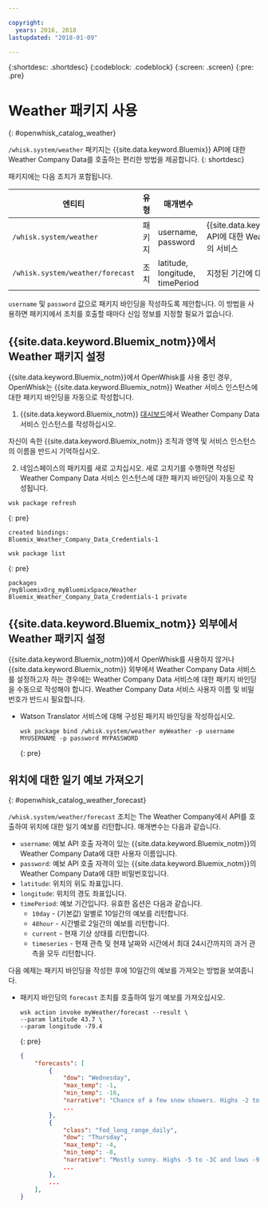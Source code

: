 ```yaml
---

copyright:
  years: 2016, 2018
lastupdated: "2018-01-09"

---
```


{:shortdesc: .shortdesc}
{:codeblock: .codeblock}
{:screen: .screen}
{:pre: .pre}

# Weather 패키지 사용
{: #openwhisk_catalog_weather}

`/whisk.system/weather` 패키지는 {{site.data.keyword.Bluemix}} API에 대한 Weather Company Data를 호출하는 편리한 방법을 제공합니다.
{: shortdesc}

패키지에는 다음 조치가 포함됩니다. 

| 엔티티 | 유형 | 매개변수 | 설명 |
| --- | --- | --- | --- |
| `/whisk.system/weather` | 패키지 | username, password | {{site.data.keyword.Bluemix_notm}} API에 대한 Weather Company Data의 서비스 |
| `/whisk.system/weather/forecast` | 조치 | latitude, longitude, timePeriod | 지정된 기간에 대한 예보 |

`username` 및 `password` 값으로 패키지 바인딩을 작성하도록 제안합니다. 이 방법을 사용하면 패키지에서 조치를 호출할 때마다 신임 정보를 지정할 필요가 없습니다. 

## {{site.data.keyword.Bluemix_notm}}에서 Weather 패키지 설정

{{site.data.keyword.Bluemix_notm}}에서 OpenWhisk를 사용 중인 경우, OpenWhisk는 {{site.data.keyword.Bluemix_notm}} Weather 서비스 인스턴스에 대한 패키지 바인딩을 자동으로 작성합니다. 

1. {{site.data.keyword.Bluemix_notm}} [대시보드](http://console.ng.Bluemix.net)에서 Weather Company Data 서비스 인스턴스를 작성하십시오. 
  
  자신이 속한 {{site.data.keyword.Bluemix_notm}} 조직과 영역 및 서비스 인스턴스의 이름을 반드시 기억하십시오. 
  
2. 네임스페이스의 패키지를 새로 고치십시오. 새로 고치기를 수행하면 작성된 Weather Company Data 서비스 인스턴스에 대한 패키지 바인딩이 자동으로 작성됩니다. 
  
  ```
  wsk package refresh
  ```
  {: pre}
  ```
  created bindings:
  Bluemix_Weather_Company_Data_Credentials-1
  ```
  ```
  wsk package list
  ```
  {: pre}
  ```
  packages
  /myBluemixOrg_myBluemixSpace/Weather Bluemix_Weather_Company_Data_Credentials-1 private
  ```
  
 
## {{site.data.keyword.Bluemix_notm}} 외부에서 Weather 패키지 설정

{{site.data.keyword.Bluemix_notm}}에서 OpenWhisk를 사용하지 않거나 {{site.data.keyword.Bluemix_notm}} 외부에서 Weather Company Data 서비스를 설정하고자 하는 경우에는 Weather Company Data 서비스에 대한 패키지 바인딩을 수동으로 작성해야 합니다. Weather Company Data 서비스 사용자 이름 및 비밀번호가 반드시 필요합니다. 

- Watson Translator 서비스에 대해 구성된 패키지 바인딩을 작성하십시오. 

  ```
  wsk package bind /whisk.system/weather myWeather -p username MYUSERNAME -p password MYPASSWORD
  ```
  {: pre}


## 위치에 대한 일기 예보 가져오기
{: #openwhisk_catalog_weather_forecast}

`/whisk.system/weather/forecast` 조치는 The Weather Company에서 API를 호출하여 위치에 대한 일기 예보를 리턴합니다. 매개변수는 다음과 같습니다. 

- `username`: 예보 API 호출 자격이 있는 {{site.data.keyword.Bluemix_notm}}의 Weather Company Data에 대한 사용자 이름입니다. 
- `password`: 예보 API 호출 자격이 있는 {{site.data.keyword.Bluemix_notm}}의 Weather Company Data에 대한 비밀번호입니다. 
- `latitude`: 위치의 위도 좌표입니다. 
- `longitude`: 위치의 경도 좌표입니다. 
- `timePeriod`: 예보 기간입니다. 유효한 옵션은 다음과 같습니다. 
  - `10day` - (기본값) 일별로 10일간의 예보를 리턴합니다. 
  - `48hour` - 시간별로 2일간의 예보를 리턴합니다. 
  - `current` - 현재 기상 상태를 리턴합니다. 
  - `timeseries` - 현재 관측 및 현재 날짜와 시간에서 최대 24시간까지의 과거 관측을 모두 리턴합니다. 


다음 예제는 패키지 바인딩을 작성한 후에 10일간의 예보를 가져오는 방법을 보여줍니다. 

- 패키지 바인딩의 `forecast` 조치를 호출하여 일기 예보를 가져오십시오. 
  ```
  wsk action invoke myWeather/forecast --result \
  --param latitude 43.7 \
  --param longitude -79.4
  ```
  {: pre}
  
  ```json
  {
      "forecasts": [
          {
              "dow": "Wednesday",
              "max_temp": -1,
              "min_temp": -16,
              "narrative": "Chance of a few snow showers. Highs -2 to 0C and lows -17 to -15C.",
              ...
          },
          {
              "class": "fod_long_range_daily",
              "dow": "Thursday",
              "max_temp": -4,
              "min_temp": -8,
              "narrative": "Mostly sunny. Highs -5 to -3C and lows -9 to -7C.",
              ...
          },
          ...
      ],
  }
  ```
  
